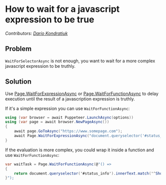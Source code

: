# How to wait for a javascript expression to be true
_Contributors: [Darío Kondratiuk](https://www.hardkoded.com)_

## Problem

`WaitForSelectorAsync` is not enough, you want to wait for a more complex javascript expression to be truthly.

## Solution

Use [Page.WaitForExpressionAsync](https://www.puppeteersharp.com/api/PuppeteerSharp.Page.html#PuppeteerSharp_Page_WaitForExpressionAsync_System_String_PuppeteerSharp_WaitForFunctionOptions_) or [Page.WaitForFunctionAsync](https://www.puppeteersharp.com/api/PuppeteerSharp.Page.html#PuppeteerSharp_Page_WaitForFunctionAsync_System_String_PuppeteerSharp_WaitForFunctionOptions_System_Object___) to delay execution until the result of a javascription expression is truthly.

If it's a simple expression you can use `WaitForFunctionAsync`:

```cs
using (var browser = await Puppeteer.LaunchAsync(options))
using (var page = await browser.NewPageAsync())
{
    await page.GoToAsync("https://www.somepage.com");
    await Page.WaitForExpressionAsync("document.queryselector('#status_info').innerText.match('^Showing ([1-9][0-9]*?) to ([1-9][0-9]*?)') of ([1-9][0-9]*?) entries') != null");
}
```

If the evaluation is more complex, you could wrap it inside a function and use `WaitForFunctionAsync`:

```cs
var waitTask = Page.WaitForFunctionAsync(@"() =>
{
    return document.queryselector('#status_info').innerText.match('^Showing ([1-9][0-9]*?) to ([1-9][0-9]*?)') of ([1-9][0-9]*?) entries') != null;
}");
```
